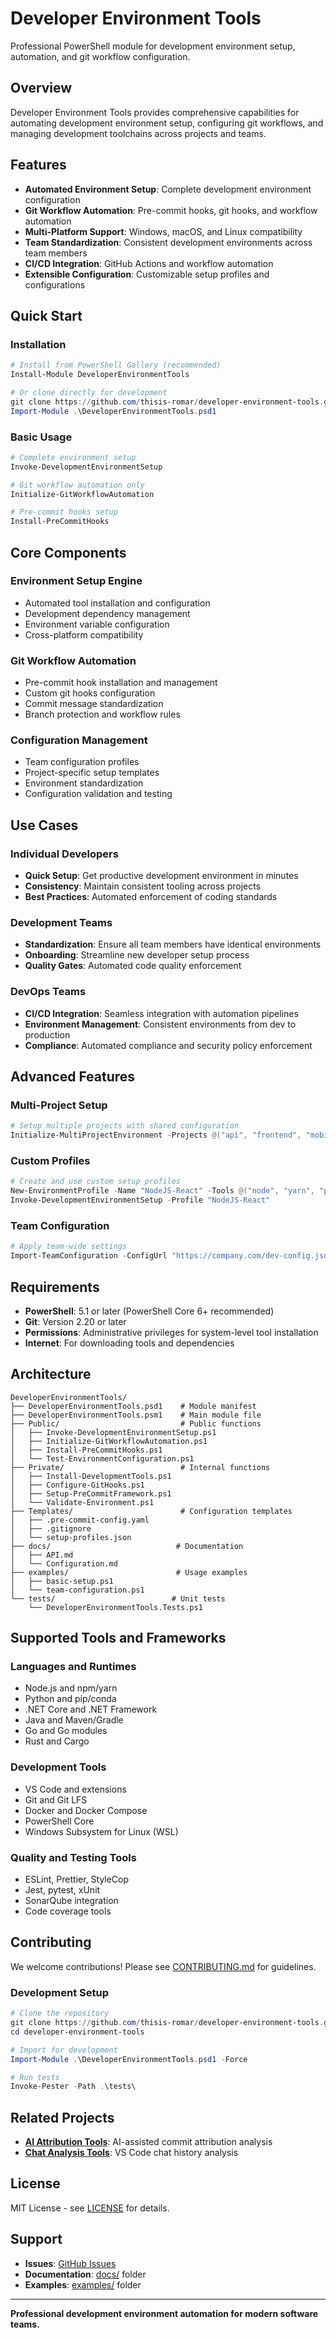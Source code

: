 # Developer Environment Tools

Professional PowerShell module for development environment setup, automation, and git workflow configuration.

## Overview

Developer Environment Tools provides comprehensive capabilities for automating development environment setup, configuring git workflows, and managing development toolchains across projects and teams.

## Features

- **Automated Environment Setup**: Complete development environment configuration
- **Git Workflow Automation**: Pre-commit hooks, git hooks, and workflow automation
- **Multi-Platform Support**: Windows, macOS, and Linux compatibility
- **Team Standardization**: Consistent development environments across team members
- **CI/CD Integration**: GitHub Actions and workflow automation
- **Extensible Configuration**: Customizable setup profiles and configurations

## Quick Start

### Installation

```powershell
# Install from PowerShell Gallery (recommended)
Install-Module DeveloperEnvironmentTools

# Or clone directly for development
git clone https://github.com/thisis-romar/developer-environment-tools.git
Import-Module .\DeveloperEnvironmentTools.psd1
```

### Basic Usage

```powershell
# Complete environment setup
Invoke-DevelopmentEnvironmentSetup

# Git workflow automation only
Initialize-GitWorkflowAutomation

# Pre-commit hooks setup
Install-PreCommitHooks
```

## Core Components

### Environment Setup Engine
- Automated tool installation and configuration
- Development dependency management
- Environment variable configuration
- Cross-platform compatibility

### Git Workflow Automation
- Pre-commit hook installation and management
- Custom git hooks configuration
- Commit message standardization
- Branch protection and workflow rules

### Configuration Management
- Team configuration profiles
- Project-specific setup templates
- Environment standardization
- Configuration validation and testing

## Use Cases

### Individual Developers
- **Quick Setup**: Get productive development environment in minutes
- **Consistency**: Maintain consistent tooling across projects
- **Best Practices**: Automated enforcement of coding standards

### Development Teams
- **Standardization**: Ensure all team members have identical environments
- **Onboarding**: Streamline new developer setup process
- **Quality Gates**: Automated code quality enforcement

### DevOps Teams
- **CI/CD Integration**: Seamless integration with automation pipelines
- **Environment Management**: Consistent environments from dev to production
- **Compliance**: Automated compliance and security policy enforcement

## Advanced Features

### Multi-Project Setup
```powershell
# Setup multiple projects with shared configuration
Initialize-MultiProjectEnvironment -Projects @("api", "frontend", "mobile")
```

### Custom Profiles
```powershell
# Create and use custom setup profiles
New-EnvironmentProfile -Name "NodeJS-React" -Tools @("node", "yarn", "prettier")
Invoke-DevelopmentEnvironmentSetup -Profile "NodeJS-React"
```

### Team Configuration
```powershell
# Apply team-wide settings
Import-TeamConfiguration -ConfigUrl "https://company.com/dev-config.json"
```

## Requirements

- **PowerShell**: 5.1 or later (PowerShell Core 6+ recommended)
- **Git**: Version 2.20 or later
- **Permissions**: Administrative privileges for system-level tool installation
- **Internet**: For downloading tools and dependencies

## Architecture

```
DeveloperEnvironmentTools/
├── DeveloperEnvironmentTools.psd1    # Module manifest
├── DeveloperEnvironmentTools.psm1    # Main module file
├── Public/                           # Public functions
│   ├── Invoke-DevelopmentEnvironmentSetup.ps1
│   ├── Initialize-GitWorkflowAutomation.ps1
│   ├── Install-PreCommitHooks.ps1
│   └── Test-EnvironmentConfiguration.ps1
├── Private/                          # Internal functions
│   ├── Install-DevelopmentTools.ps1
│   ├── Configure-GitHooks.ps1
│   ├── Setup-PreCommitFramework.ps1
│   └── Validate-Environment.ps1
├── Templates/                        # Configuration templates
│   ├── .pre-commit-config.yaml
│   ├── .gitignore
│   └── setup-profiles.json
├── docs/                            # Documentation
│   ├── API.md
│   └── Configuration.md
├── examples/                        # Usage examples
│   ├── basic-setup.ps1
│   └── team-configuration.ps1
└── tests/                          # Unit tests
    └── DeveloperEnvironmentTools.Tests.ps1
```

## Supported Tools and Frameworks

### Languages and Runtimes
- Node.js and npm/yarn
- Python and pip/conda
- .NET Core and .NET Framework
- Java and Maven/Gradle
- Go and Go modules
- Rust and Cargo

### Development Tools
- VS Code and extensions
- Git and Git LFS
- Docker and Docker Compose
- PowerShell Core
- Windows Subsystem for Linux (WSL)

### Quality and Testing Tools
- ESLint, Prettier, StyleCop
- Jest, pytest, xUnit
- SonarQube integration
- Code coverage tools

## Contributing

We welcome contributions! Please see [CONTRIBUTING.md](CONTRIBUTING.md) for guidelines.

### Development Setup
```powershell
# Clone the repository
git clone https://github.com/thisis-romar/developer-environment-tools.git
cd developer-environment-tools

# Import for development
Import-Module .\DeveloperEnvironmentTools.psd1 -Force

# Run tests
Invoke-Pester -Path .\tests\
```

## Related Projects

- **[AI Attribution Tools](https://github.com/thisis-romar/ai-attribution-tools)**: AI-assisted commit attribution analysis
- **[Chat Analysis Tools](https://github.com/thisis-romar/chat-analysis-tools)**: VS Code chat history analysis

## License

MIT License - see [LICENSE](LICENSE) for details.

## Support

- **Issues**: [GitHub Issues](https://github.com/thisis-romar/developer-environment-tools/issues)
- **Documentation**: [docs/](docs/) folder
- **Examples**: [examples/](examples/) folder

---

**Professional development environment automation for modern software teams.**
